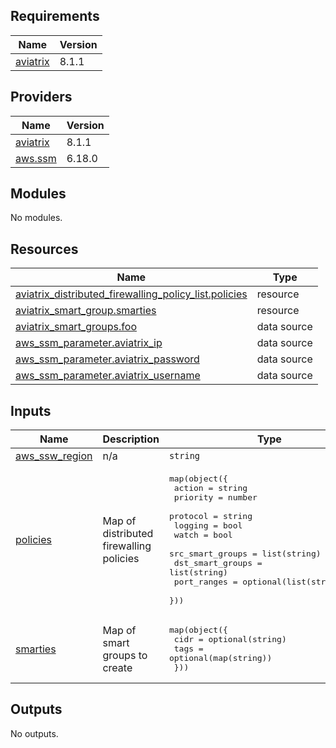 ## Requirements

| Name | Version |
|------|---------|
| <a name="requirement_aviatrix"></a> [aviatrix](#requirement\_aviatrix) | 8.1.1 |

## Providers

| Name | Version |
|------|---------|
| <a name="provider_aviatrix"></a> [aviatrix](#provider\_aviatrix) | 8.1.1 |
| <a name="provider_aws.ssm"></a> [aws.ssm](#provider\_aws.ssm) | 6.18.0 |

## Modules

No modules.

## Resources

| Name | Type |
|------|------|
| [aviatrix_distributed_firewalling_policy_list.policies](https://registry.terraform.io/providers/AviatrixSystems/aviatrix/8.1.1/docs/resources/distributed_firewalling_policy_list) | resource |
| [aviatrix_smart_group.smarties](https://registry.terraform.io/providers/AviatrixSystems/aviatrix/8.1.1/docs/resources/smart_group) | resource |
| [aviatrix_smart_groups.foo](https://registry.terraform.io/providers/AviatrixSystems/aviatrix/8.1.1/docs/data-sources/smart_groups) | data source |
| [aws_ssm_parameter.aviatrix_ip](https://registry.terraform.io/providers/hashicorp/aws/latest/docs/data-sources/ssm_parameter) | data source |
| [aws_ssm_parameter.aviatrix_password](https://registry.terraform.io/providers/hashicorp/aws/latest/docs/data-sources/ssm_parameter) | data source |
| [aws_ssm_parameter.aviatrix_username](https://registry.terraform.io/providers/hashicorp/aws/latest/docs/data-sources/ssm_parameter) | data source |

## Inputs

| Name | Description | Type | Default | Required |
|------|-------------|------|---------|:--------:|
| <a name="input_aws_ssw_region"></a> [aws\_ssw\_region](#input\_aws\_ssw\_region) | n/a | `string` | n/a | yes |
| <a name="input_policies"></a> [policies](#input\_policies) | Map of distributed firewalling policies | <pre>map(object({<br/>    action           = string<br/>    priority         = number<br/>    protocol         = string<br/>    logging          = bool<br/>    watch            = bool<br/>    src_smart_groups = list(string)<br/>    dst_smart_groups = list(string)<br/>    port_ranges      = optional(list(string), [])<br/>  }))</pre> | `{}` | no |
| <a name="input_smarties"></a> [smarties](#input\_smarties) | Map of smart groups to create | <pre>map(object({<br/>    cidr = optional(string)<br/>    tags = optional(map(string))<br/>  }))</pre> | `{}` | no |

## Outputs

No outputs.
